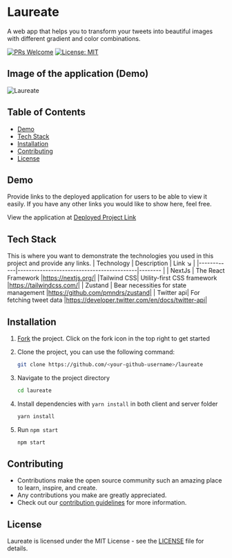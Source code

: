 # Laureate

A web app that helps you to transform your tweets into beautiful images with different gradient and color combinations.

[![PRs Welcome](https://img.shields.io/badge/PRs-welcome-brightgreen.svg?style=flat-square)](http://makeapullrequest.com)
[![License: MIT](https://img.shields.io/badge/License-MIT-blue.svg)](https://opensource.org/licenses/MIT)

## Image of the application (Demo)

![Laureate](https://user-images.githubusercontent.com/107422421/193412168-dc91299b-678a-4781-9351-2cfc1108b5a1.png)

## Table of Contents

* [Demo](#demo)
* [Tech Stack](#tech-stack)
* [Installation](#installation)
* [Contributing](#contributing)
* [License](#license)

## Demo

Provide links to the deployed application for users to be able to view it easily. If you have any other links you would like to show here, feel free.

View the application at [Deployed Project Link](https://laureate.netlify.app/)

## Tech Stack

This is where you want to demonstrate the technologies you used in this project and provide any links.
| Technology | Description                               | Link ↘️          |
|------------|-------------------------------------------|--------           |
| NextJs     | The React Framework                       |https://nextjs.org/|
|Tailwind CSS| Utility-first CSS framework               |https://tailwindcss.com/|
| Zustand    | Bear necessities for state management     |https://github.com/pmndrs/zustand|
| Twitter api| For fetching tweet data                   |https://developer.twitter.com/en/docs/twitter-api| 

## Installation

1. [Fork](https://github.com/subhoghoshX/laureate/fork) the project. Click on the fork icon in the top right to get started
2. Clone the project, you can use the following command:

   ```bash
   git clone https://github.com/<your-github-username>/laureate
   ```

3. Navigate to the project directory

   ```bash
   cd laureate
   ```

4. Install dependencies with `yarn install` in both client and server folder

   ```bash
   yarn install
   ```

5. Run `npm start`

   ```bash
   npm start
   ```
 
## Contributing

- Contributions make the open source community such an amazing place to learn, inspire, and create.
- Any contributions you make are greatly appreciated.
- Check out our [contribution guidelines](/CONTRIBUTING.md) for more information.

## License

Laureate is licensed under the MIT License - see the [LICENSE](LICENSE) file for details.
